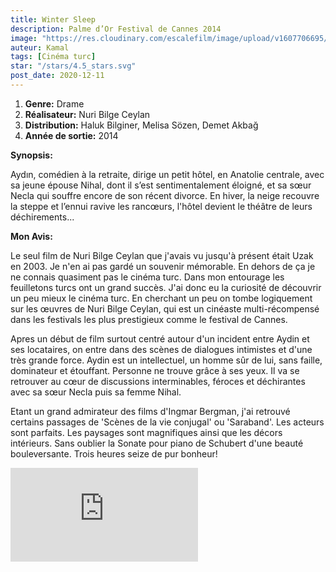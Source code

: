 ```yaml
---
title: Winter Sleep
description: Palme d’Or Festival de Cannes 2014
image: "https://res.cloudinary.com/escalefilm/image/upload/v1607706695/WINTER_SLEEP_misc4n.jpg"
auteur: Kamal
tags: [Cinéma turc]
star: "/stars/4.5_stars.svg"
post_date: 2020-12-11
---
```


1. **Genre:** Drame
2. **Réalisateur:** Nuri Bilge Ceylan
3. **Distribution:** Haluk Bilginer, Melisa Sözen, Demet Akbağ
4. **Année de sortie:** 2014

**Synopsis:**

Aydın, comédien à la retraite, dirige un petit hôtel, en Anatolie centrale, avec sa jeune épouse Nihal, dont il s’est sentimentalement éloigné, et sa sœur Necla qui souffre encore de son récent divorce. En hiver, la neige recouvre la steppe et l’ennui ravive les rancœurs, l'hôtel devient le théâtre de leurs déchirements...

**Mon Avis:**

Le seul film de Nuri Bilge Ceylan que j'avais vu jusqu'à présent était Uzak en 2003. Je n'en ai pas gardé un souvenir mémorable. En dehors de ça je ne connais quasiment pas le cinéma turc. Dans mon entourage les feuilletons turcs ont un grand succès. J'ai donc eu la curiosité de découvrir un peu mieux le cinéma turc. En cherchant un peu on tombe logiquement sur les œuvres de Nuri Bilge Ceylan, qui est un cinéaste multi-récompensé dans les festivals les plus prestigieux comme le festival de Cannes.

Apres un début de film surtout centré autour d'un incident entre Aydin et ses locataires, on entre dans des scènes de dialogues intimistes et d'une très grande force. Aydin est un intellectuel, un homme sûr de lui, sans faille, dominateur et étouffant. Personne ne trouve grâce à ses yeux. Il va se retrouver au cœur de discussions interminables, féroces et déchirantes avec sa sœur Necla  puis sa femme Nihal.

Etant un grand admirateur des films d'Ingmar Bergman, j'ai retrouvé certains passages de 'Scènes de la vie conjugal' ou 'Saraband'.
Les acteurs sont parfaits. Les paysages sont magnifiques ainsi que les décors intérieurs. Sans oublier la Sonate pour piano de Schubert d'une beauté bouleversante. Trois heures seize de pur bonheur!

<div>
<iframe src="https://www.youtube.com/embed/fJFYujwJd80" frameborder="0" allow="accelerometer; autoplay; clipboard-write; encrypted-media; gyroscope; picture-in-picture" allowfullscreen></iframe>
</div>